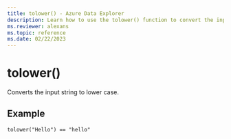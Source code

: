 ```yaml
---
title: tolower() - Azure Data Explorer
description: Learn how to use the tolower() function to convert the input string to lower case.
ms.reviewer: alexans
ms.topic: reference
ms.date: 02/22/2023
---
```

# tolower()

Converts the input string to lower case.

## Example

```kusto
tolower("Hello") == "hello"
```
